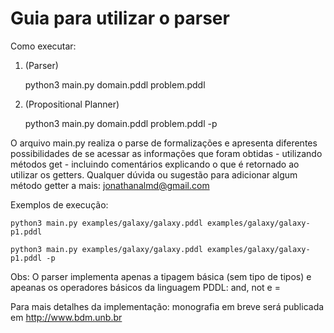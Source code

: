 # Guia para utilizar o parser

Como executar: 

1) (Parser) 

	python3 main.py domain.pddl problem.pddl 

2) (Propositional Planner) 

	python3 main.py domain.pddl problem.pddl -p

O arquivo main.py realiza o parse de formalizações e apresenta diferentes possibilidades de se acessar as informações que foram obtidas - utilizando métodos get - incluindo comentários explicando o que é retornado ao utilizar os getters. Qualquer dúvida ou sugestão para adicionar algum método getter a mais: jonathanalmd@gmail.com

Exemplos de execução:

    python3 main.py examples/galaxy/galaxy.pddl examples/galaxy/galaxy-p1.pddl

    python3 main.py examples/galaxy/galaxy.pddl examples/galaxy/galaxy-p1.pddl -p


Obs:
O parser implementa apenas a tipagem básica (sem tipo de tipos) e apeanas os operadores básicos da linguagem PDDL: and, not e = 

Para mais detalhes da implementação: monografia em breve será publicada em http://www.bdm.unb.br 
